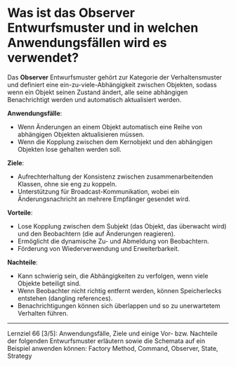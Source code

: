 # Was ist das Observer Entwurfsmuster und in welchen Anwendungsfällen wird es verwendet?

Das **Observer** Entwurfsmuster gehört zur Kategorie der Verhaltensmuster und definiert eine ein-zu-viele-Abhängigkeit zwischen Objekten, sodass wenn ein Objekt seinen Zustand ändert, alle seine abhängigen Benachrichtigt werden und automatisch aktualisiert werden.

**Anwendungsfälle**:
- Wenn Änderungen an einem Objekt automatisch eine Reihe von abhängigen Objekten aktualisieren müssen.
- Wenn die Kopplung zwischen dem Kernobjekt und den abhängigen Objekten lose gehalten werden soll.

**Ziele**:
- Aufrechterhaltung der Konsistenz zwischen zusammenarbeitenden Klassen, ohne sie eng zu koppeln.
- Unterstützung für Broadcast-Kommunikation, wobei ein Änderungsnachricht an mehrere Empfänger gesendet wird.

**Vorteile**:
- Lose Kopplung zwischen dem Subjekt (das Objekt, das überwacht wird) und den Beobachtern (die auf Änderungen reagieren).
- Ermöglicht die dynamische Zu- und Abmeldung von Beobachtern.
- Förderung von Wiederverwendung und Erweiterbarkeit.

**Nachteile**:
- Kann schwierig sein, die Abhängigkeiten zu verfolgen, wenn viele Objekte beteiligt sind.
- Wenn Beobachter nicht richtig entfernt werden, können Speicherlecks entstehen (dangling references).
- Benachrichtigungen können sich überlappen und so zu unerwartetem Verhalten führen.

---

Lernziel 66 \[3/5\]: Anwendungsfälle, Ziele und einige Vor- bzw. Nachteile der folgenden Entwurfsmuster erläutern sowie die Schemata auf ein Beispiel anwenden können: Factory Method, Command, Observer, State, Strategy
